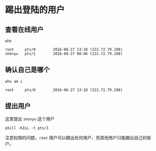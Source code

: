 # 踢出登陆的用户

## 查看在线用户

```shell
who
```

```
root     pts/0        2016-08-27 13:18 (222.72.79.198)
shenyu   pts/1        2016-08-27 00:06 (222.72.79.198)
```

## 确认自己是哪个

```shell
who am i
```

```
root     pts/0        2016-08-27 13:18 (222.72.79.198)
```

## 提出用户

这里提出 `shenyu` 这个用户

```shell
pkill -KILL -t pts/1
```

注意权限的问题，`root` 用户可以踢出任何用户，而其他用户只能踢出自己的账户。
